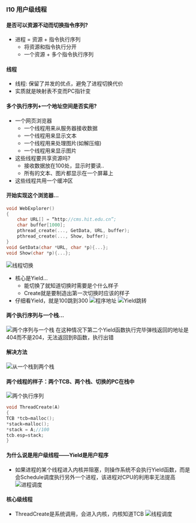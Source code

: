 ### l10 用户级线程
#### 是否可以资源不动而切换指令序列?
* 进程 = 资源 + 指令执行序列
    * 将资源和指令执行分开
    * 一个资源 + 多个指令执行序列
#### 线程
* 线程: 保留了并发的优点，避免了进程切换代价
* 实质就是映射表不变而PC指针变

#### 多个执行序列+一个地址空间是否实用?
* 一个网页浏览器
    * 一个线程用来从服务器接收数据
    * 一个线程用来显示文本
    * 一个线程用来处理图片(如解压缩)
    * 一个线程用来显示图片
* 这些线程要共享资源吗?
    * 接收数据放在100处，显示时要读..
    * 所有的文本、图片都显示在一个屏幕上
* 这些线程共用一个缓冲区

#### 开始实现这个浏览器…
```C
void WebExplorer()
{ 
    char URL[] = “http://cms.hit.edu.cn”;
    char buffer[1000];
    pthread_create(..., GetData, URL, buffer);
    pthread_create(..., Show, buffer); 
}
void GetData(char *URL, char *p){...};
void Show(char *p){...};
```
![线程切换](../pictures/Hit-OS/l10_1.png)

* 核心是Yield…
    * 能切换了就知道切换时需要是个什么样子
    * Create就是要制造出第一次切换时应该的样子
* 仔细看Yield，就是100跳到300
![程序地址](../pictures/Hit-OS/l10_2.png)
![Yield跳转](../pictures/Hit-OS/l10_3.png)
#### 两个执行序列与一个栈…
![两个序列与一个栈](../pictures/Hit-OS/l10_4.png)
在这种情况下第二个Yield函数执行完毕弹栈返回的地址是404而不是204，无法返回到B函数，执行出错
#### 解决方法
![从一个栈到两个栈](../pictures/Hit-OS/l10_5.png)

#### 两个线程的样子：两个TCB、两个栈、切换的PC在栈中
![两个执行序列](../pictures/Hit-OS/l10_6.png)
```C
void ThreadCreate(A)
{
TCB *tcb=malloc();
*stack=malloc();
*stack = A;//100
tcb.esp=stack;
}
```

#### 为什么说是用户级线程——Yield是用户程序
* 如果进程的某个线程进入内核并阻塞，则操作系统不会执行Yield函数，而是会Schedule调度执行另外一个进程，该进程对CPU的利用率无法提高
![进程调度](../pictures/Hit-OS/l10_7.png)

#### 核心级线程
* ThreadCreate是系统调用，会进入内核，内核知道TCB
![线程调度](../pictures/Hit-OS/l10_8.png)

